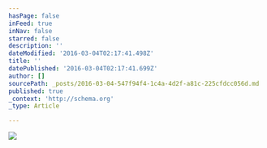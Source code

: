 ```yaml
---
hasPage: false
inFeed: true
inNav: false
starred: false
description: ''
dateModified: '2016-03-04T02:17:41.498Z'
title: ''
datePublished: '2016-03-04T02:17:41.699Z'
author: []
sourcePath: _posts/2016-03-04-547f94f4-1c4a-4d2f-a81c-225cfdcc056d.md
published: true
_context: 'http://schema.org'
_type: Article

---
```

![](https://the-grid-user-content.s3-us-west-2.amazonaws.com/700e4bc8-6bc8-4fe0-887d-8e7ec47abdad.jpg)